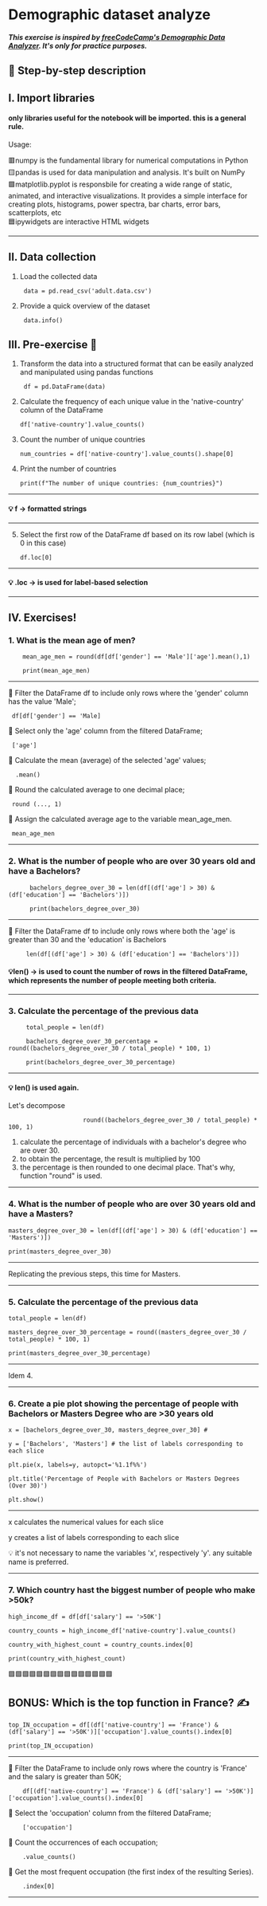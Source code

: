 # Demographic dataset analyze

##### This exercise is inspired by [freeCodeCamp's Demographic Data Analyzer](https://www.freecodecamp.org/learn/data-analysis-with-python/data-analysis-with-python-projects/demographic-data-analyzer). It's only for practice purposes. 

## 📒 Step-by-step description

## I. Import libraries
#### only libraries useful for the notebook will be imported. this is a general rule.

Usage:

🟥numpy is the fundamental library for numerical computations in Python 
<br>
🟨pandas is used for data manipulation and analysis. It's built on NumPy
<br>
🟩matplotlib.pyplot is responsbile for creating a wide range of static, animated, and interactive visualizations. It provides a simple interface for creating plots, histograms, power spectra, bar charts, error bars, scatterplots, etc
    <br>
🟦ipywidgets are interactive HTML widgets 

***

## II. Data collection

1. Load the collected data 

        data = pd.read_csv('adult.data.csv')

2. Provide a quick overview of the dataset

        data.info()  


## III. Pre-exercise 🌟

1. Transform the data into a structured format that can be easily analyzed and manipulated using pandas functions

        df = pd.DataFrame(data) 

2. Calculate the frequency of each unique value in the 'native-country' column of the DataFrame

       df['native-country'].value_counts() 

3. Count the number of unique countries
   
       num_countries = df['native-country'].value_counts().shape[0]

4.  Print the number of countries

        print(f"The number of unique countries: {num_countries}")

***

#### 💡 f -> formatted strings

***


5. Select the first row of the DataFrame df based on its row label (which is 0 in this case)
   
       df.loc[0]

***
   
  ####  💡 .loc -> is used for label-based selection

***
  
  
## IV. Exercises!
  ### 1. What is the mean age of men?
  
        mean_age_men = round(df[df['gender'] == 'Male']['age'].mean(),1) 

        print(mean_age_men)

***

 🔹     Filter the DataFrame df to include only rows where the 'gender' column has the value 'Male';  
 
     df[df['gender'] == 'Male] 
 
 🔹   Select only the 'age' column from the filtered DataFrame; 
 
     ['age']
 
 🔹   Calculate the mean (average) of the selected 'age' values; 
 
      .mean() 
 
 🔹   Round the calculated average to one decimal place; 
 
     round (..., 1) 
 
 🔹   Assign the calculated average age to the variable mean_age_men.
 
     mean_age_men  
 

***

  ### 2. What is the number of people who are over 30 years old and have a Bachelors? 

          bachelors_degree_over_30 = len(df[(df['age'] > 30) & (df['education'] == 'Bachelors')]) 
  
          print(bachelors_degree_over_30)

 ***

 🔸   Filter the DataFrame df to include only rows where both the 'age' is greater than 30 and the 'education' is Bachelors

 
         len(df[(df['age'] > 30) & (df['education'] == 'Bachelors')])  
         
#### 💡len() -> is used to count the number of rows in the filtered DataFrame, which represents the number of people meeting both criteria.

***
  ### 3. Calculate the percentage of the previous data
         total_people = len(df)

         bachelors_degree_over_30_percentage = round((bachelors_degree_over_30 / total_people) * 100, 1)

         print(bachelors_degree_over_30_percentage)

***

#### 💡 len() is used again.

 Let's decompose 
 
                         round((bachelors_degree_over_30 / total_people) * 100, 1)
                         
 
1. calculate the percentage of individuals with a bachelor's degree who are over 30. <br>
2. to obtain the percentage, the result is multiplied by 100 <br>
3. the percentage is then rounded to one decimal place. That's why, function "round" is used. 

***

### 4. What is the number of people who are over 30 years old and have a Masters?
    masters_degree_over_30 = len(df[(df['age'] > 30) & (df['education'] == 'Masters')])
  
    print(masters_degree_over_30)

***
Replicating the previous steps, this time for Masters.

***

### 5. Calculate the percentage of the previous data

    total_people = len(df)

    masters_degree_over_30_percentage = round((masters_degree_over_30 / total_people) * 100, 1)

    print(masters_degree_over_30_percentage)

***

Idem 4.

***

### 6. Create a pie plot showing the percentage of people with Bachelors or Masters Degree who are >30 years old

    x = [bachelors_degree_over_30, masters_degree_over_30] # 

    y = ['Bachelors', 'Masters'] # the list of labels corresponding to each slice

    plt.pie(x, labels=y, autopct='%1.1f%%')

    plt.title('Percentage of People with Bachelors or Masters Degrees (Over 30)')

    plt.show()

***
x calculates the numerical values for each slice

y creates a list of labels corresponding to each slice

💡 it's not necessary to name the variables 'x', respectively 'y'. any suitable name is preferred.

***

### 7. Which country hast the biggest number of people who make >50k?

    high_income_df = df[df['salary'] == '>50K']

    country_counts = high_income_df['native-country'].value_counts()

    country_with_highest_count = country_counts.index[0]

    print(country_with_highest_count)

🟩🟩🟩🟩🟩🟩🟩🟩🟩🟩🟩🟩🟩🟩🟩

## BONUS: Which is the top function in France? ✍️

    top_IN_occupation = df[(df['native-country'] == 'France') & (df['salary'] == '>50K')]['occupation'].value_counts().index[0]  

    print(top_IN_occupation)

*** 

🔸  Filter the DataFrame to include only rows where the country is 'France' and the salary is greater than 50K;                            

        df[(df['native-country'] == 'France') & (df['salary'] == '>50K')]['occupation'].value_counts().index[0] 
        

🔹  Select the 'occupation' column from the filtered DataFrame;

        ['occupation'] 

🔸  Count the occurrences of each occupation;

        .value_counts() 

🔹  Get the most frequent occupation (the first index of the resulting Series).


        .index[0]  

***

